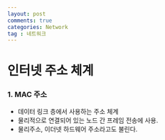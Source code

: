 ```yaml
---
layout: post
comments: true
categories: Network
tag : 네트워크
---
```




# 인터넷 주소 체계

### 1. MAC 주소

- 데이터 링크 층에서 사용하는 주소 체계
- 물리적으로 연결되어 있는 노드 간 프레임 전송에 사용.
- 물리주소, 이더넷 하드웨어 주소라고도 불린다.





